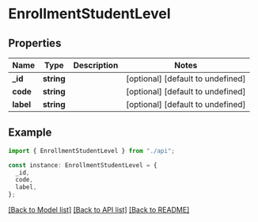 # EnrollmentStudentLevel

## Properties

| Name      | Type       | Description | Notes                             |
| --------- | ---------- | ----------- | --------------------------------- |
| **\_id**  | **string** |             | [optional] [default to undefined] |
| **code**  | **string** |             | [optional] [default to undefined] |
| **label** | **string** |             | [optional] [default to undefined] |

## Example

```typescript
import { EnrollmentStudentLevel } from "./api";

const instance: EnrollmentStudentLevel = {
  _id,
  code,
  label,
};
```

[[Back to Model list]](../README.md#documentation-for-models) [[Back to API list]](../README.md#documentation-for-api-endpoints) [[Back to README]](../README.md)
